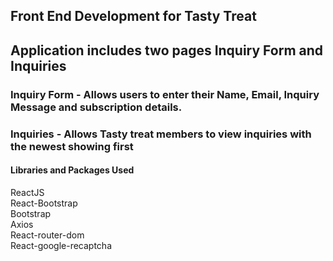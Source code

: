 
## Front End Development for Tasty Treat

## Application includes two pages Inquiry Form and Inquiries

### Inquiry Form - Allows users to enter their Name, Email, Inquiry Message and subscription details.
### Inquiries - Allows Tasty treat members to view inquiries with the newest showing first

#### Libraries and Packages Used
ReactJS\
React-Bootstrap\
Bootstrap\
Axios\
React-router-dom\
React-google-recaptcha

